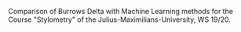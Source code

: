 Comparison of Burrows Delta with Machine Learning methods for the Course "Stylometry" of the Julius-Maximilians-University, WS 19/20.
